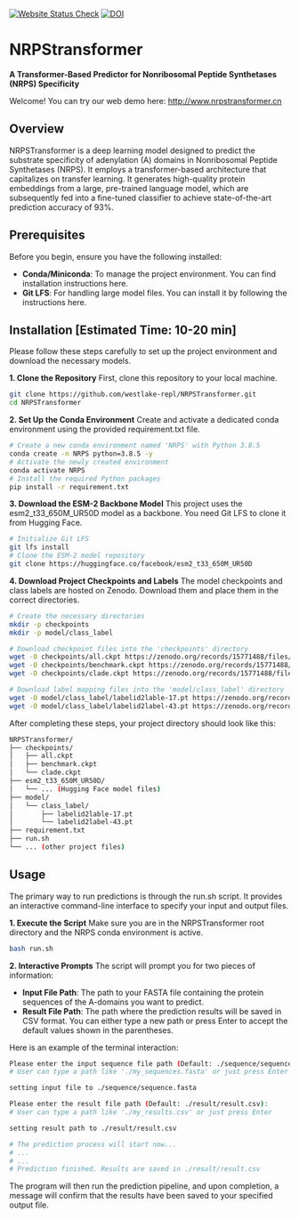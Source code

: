 [![Website Status Check](https://github.com/westlake-repl/NRPSTransformer/actions/workflows/http_check.yml/badge.svg)](https://github.com/westlake-repl/NRPSTransformer/actions/workflows/http_check.yml)
[![DOI](https://zenodo.org/badge/961756607.svg)](https://doi.org/10.5281/zenodo.15773640)

# NRPStransformer
**A Transformer-Based Predictor for Nonribosomal Peptide Synthetases (NRPS) Specificity**

Welcome! You can try our web demo here: http://www.nrpstransformer.cn

## Overview
NRPSTransformer is a deep learning model designed to predict the substrate specificity of adenylation (A) domains in Nonribosomal Peptide Synthetases (NRPS). It employs a transformer-based architecture that capitalizes on transfer learning. It generates high-quality protein embeddings from a large, pre-trained language model, which are subsequently fed into a fine-tuned classifier to achieve state-of-the-art prediction accuracy of 93%.

## Prerequisites
Before you begin, ensure you have the following installed:

- **Conda/Miniconda**: To manage the project environment. You can find installation instructions here.
- **Git LFS**: For handling large model files. You can install it by following the instructions here.

## Installation [Estimated Time: 10-20 min]
Please follow these steps carefully to set up the project environment and download the necessary models.

**1. Clone the Repository**
First, clone this repository to your local machine.

 ```bash
git clone https://github.com/westlake-repl/NRPSTransformer.git
cd NRPSTransformer
 ```

**2. Set Up the Conda Environment**
Create and activate a dedicated conda environment using the provided requirement.txt file.

```bash
# Create a new conda environment named 'NRPS' with Python 3.8.5
conda create -n NRPS python=3.8.5 -y
# Activate the newly created environment
conda activate NRPS
# Install the required Python packages
pip install -r requirement.txt
```

**3. Download the ESM-2 Backbone Model**
This project uses the esm2_t33_650M_UR50D model as a backbone. You need Git LFS to clone it from Hugging Face.
```bash
# Initialize Git LFS
git lfs install
# Clone the ESM-2 model repository
git clone https://huggingface.co/facebook/esm2_t33_650M_UR50D
```

**4. Download Project Checkpoints and Labels**
The model checkpoints and class labels are hosted on Zenodo. Download them and place them in the correct directories.
```bash
# Create the necessary directories
mkdir -p checkpoints
mkdir -p model/class_label

# Download checkpoint files into the 'checkpoints' directory
wget -O checkpoints/all.ckpt https://zenodo.org/records/15771488/files/all.ckpt
wget -O checkpoints/benchmark.ckpt https://zenodo.org/records/15771488/files/benchmark.ckpt
wget -O checkpoints/clade.ckpt https://zenodo.org/records/15771488/files/clade.ckpt

# Download label mapping files into the 'model/class_label' directory
wget -O model/class_label/labelid2lable-17.pt https://zenodo.org/records/15771488/files/labelid2lable-17.pt
wget -O model/class_label/labelid2label-43.pt https://zenodo.org/records/15771488/files/labelid2label-43.pt
```

After completing these steps, your project directory should look like this:

```bash
NRPSTransformer/
├── checkpoints/
│   ├── all.ckpt
│   ├── benchmark.ckpt
│   └── clade.ckpt
├── esm2_t33_650M_UR50D/
│   └── ... (Hugging Face model files)
├── model/
│   └── class_label/
│       ├── labelid2lable-17.pt
│       └── labelid2label-43.pt
├── requirement.txt
├── run.sh
└── ... (other project files)
```

## Usage
The primary way to run predictions is through the run.sh script. It provides an interactive command-line interface to specify your input and output files.

**1. Execute the Script**
Make sure you are in the NRPSTransformer root directory and the NRPS conda environment is active.
```bash
bash run.sh
```

**2. Interactive Prompts**
The script will prompt you for two pieces of information:

- **Input File Path**: The path to your FASTA file containing the protein sequences of the A-domains you want to predict.
- **Result File Path**: The path where the prediction results will be saved in CSV format.
You can either type a new path or press Enter to accept the default values shown in the parentheses.

Here is an example of the terminal interaction:

```bash
Please enter the input sequence file path (Default: ./sequence/sequence.fasta):
# User can type a path like './my_sequences.fasta' or just press Enter

setting input file to ./sequence/sequence.fasta

Please enter the result file path (Default: ./result/result.csv): 
# User can type a path like './my_results.csv' or just press Enter

setting result path to ./result/result.csv

# The prediction process will start now...
# ...
# ...
# Prediction finished. Results are saved in ./result/result.csv
```

The program will then run the prediction pipeline, and upon completion, a message will confirm that the results have been saved to your specified output file.
